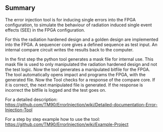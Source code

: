 ## Summary
The error injection tool is for inducing single errors into the FPGA configuration, to simulate the behaviour 
of radiation induced single event effects (SEE) in the FPGA configuration. 

For this the radiation hardened design and a golden design are implemented into the FPGA. A sequencer core gives 
a defined sequence as test input. An internal compare circuit writes the results back to the computer.

In the first step the python tool generates a mask file for internal use. This mask file is used to only manipulated
the radiation hardened design and not the test logic. Now the tool generates a manipulated bitfile for the FPGA. The 
tool automatically opens impact and programs the FPGA, with the generated file. Now the Tool checks for a response of 
the compare core. If it is correct, the next manipulated file is generated. If the response is incorrect the bitfile 
is logged and the test goes on.

For a detailed description:
https://github.com/TM90/ErrorInjection/wiki/Detailed-documentation-Error-Injection-Tool

For a step by step example how to use the tool:
https://github.com/TM90/ErrorInjection/wiki/Example-Project



